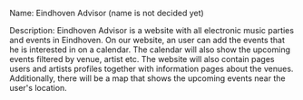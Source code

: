 Name: Eindhoven Advisor (name is not decided yet)

Description: Eindhoven Advisor is a website with all electronic music parties and events in Eindhoven. On our website, an user can add the events that he is interested in on a calendar. The calendar will also show the upcoming events filtered by venue, artist etc. The website will also contain pages users and artists profiles together with information pages about the venues. Additionally, there will be a map that shows the upcoming events near the user's location.